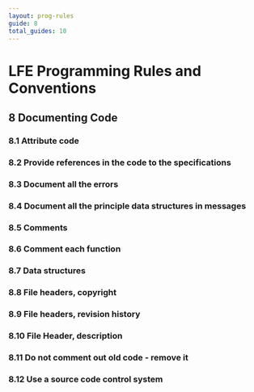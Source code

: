 ```yaml
---
layout: prog-rules
guide: 8
total_guides: 10
---
```

# LFE Programming Rules and Conventions

## 8 Documenting Code

### 8.1 Attribute code

### 8.2 Provide references in the code to the specifications

### 8.3 Document all the errors

### 8.4 Document all the principle data structures in messages

### 8.5 Comments

### 8.6 Comment each function

### 8.7 Data structures

### 8.8 File headers, copyright

### 8.9 File headers, revision history

### 8.10 File Header, description

### 8.11 Do not comment out old code - remove it

### 8.12 Use a source code control system
